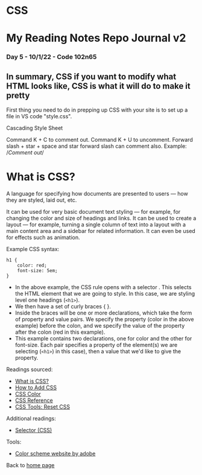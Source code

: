 # CSS


# My Reading Notes Repo Journal v2 

### Day 5 - 10/1/22 - Code 102n65

## In summary, CSS if you want to modify what HTML looks like, CSS is what it will do to make it pretty

First thing you need to do in prepping up CSS with your site is to set up a file in VS code "style.css".

Cascading Style Sheet

Command K + C to comment out.
Command K + U to uncomment.
Forward slash + star + space and star forward slash can comment also. Example: /*Comment out*/

# What is CSS?

A language for specifying how documents are presented to users — how they are styled, laid out, etc.

It can be used for very basic document text styling — for example, for changing the color and size of headings and links. It can be used to create a layout — for example, turning a single column of text into a layout with a main content area and a sidebar for related information. It can even be used for effects such as animation.

Example CSS syntax:

```
h1 {
    color: red;
    font-size: 5em;
}
```

* In the above example, the CSS rule opens with a selector . This selects the HTML element that we are going to style. In this case, we are styling level one headings (`<h1>`).
* We then have a set of curly braces { }.
* Inside the braces will be one or more declarations, which take the form of property and value pairs. We specify the property (color in the above example) before the colon, and we specify the value of the property after the colon (red in this example).
* This example contains two declarations, one for color and the other for font-size. Each pair specifies a property of the element(s) we are selecting (`<h1>`) in this case), then a value that we'd like to give the property.


Readings sourced: 
* [What is CSS?](https://developer.mozilla.org/en-US/docs/Learn/CSS/First_steps/What_is_CSS)
* [How to Add CSS](https://www.w3schools.com/css/css_howto.asp)
* [CSS Color](https://www.w3schools.com/cssref/pr_text_color.asp)
* [CSS  Reference](https://developer.mozilla.org/en-US/docs/Web/CSS/Reference)
* [CSS Tools: Reset CSS](https://meyerweb.com/eric/tools/css/reset/)

Additional readings:

* [Selector (CSS)](https://developer.mozilla.org/en-US/docs/Glossary/CSS_Selector)


Tools:
* [Color scheme website by adobe](https://color.adobe.com/create/color-wheel)


Back to [home page](https://jabuan0910.github.io/reading-notes/)
